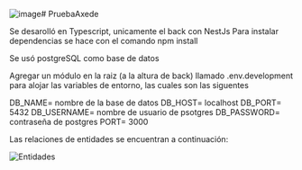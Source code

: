 ![image](https://github.com/user-attachments/assets/d935dadc-7838-4a8b-abe5-d24f42ff2a11)# PruebaAxede


Se desarolló en Typescript, unicamente el back con NestJs
Para instalar dependencias se hace con el comando npm install

Se usó postgreSQL como base de datos

Agregar un módulo en la raiz (a la altura de back) llamado .env.development para alojar las variables de entorno, las cuales son las siguentes


DB_NAME= nombre de la base de datos
DB_HOST= localhost
DB_PORT= 5432
DB_USERNAME= nombre de usuario de psotgres
DB_PASSWORD= contraseña de postgres
PORT= 3000

Las relaciones de entidades se encuentran a continuación:





![Entidades](https://github.com/user-attachments/assets/49d09c9e-4a41-4aac-9441-4e13f7d0b295)
